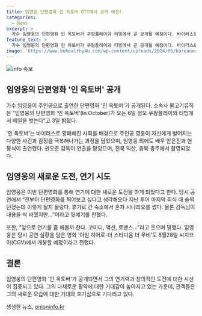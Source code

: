 ```yaml
---
title: 임영웅 단편영화 인 옥토버 OTT에서 공개 예정!
categories:
  - News
excerpt: >
  가수 임영웅의 단편영화 인 옥토버가 쿠팡플레이와 티빙에서 곧 공개될 예정이다. 바이러스로 인한 황폐해진 사회를 배경으로, 임영웅이 주인공으로 출연하며 다양한 감정과 사건을 극복하는 이야기를 다룬다. 또한, 임영웅은 이 영화를 통해 연기에 도전하고 싶다는 의사를 밝힌 바 있다. 뮤직비디오에서 일부 장면이 먼저 공개된 이 영화는 기대를 모으고 있으며, 임영웅의 팬들을 끌어들일 것으로 보인다.
feature_text: >
  가수 임영웅의 단편영화 인 옥토버가 쿠팡플레이와 티빙에서 곧 공개될 예정이다. 바이러스로 인한 황폐해진 사회를 배경으로, 임영웅이 주인공으로 출연하며 다양한 감정과 사건을 극복하는 이야기를 다룬다. 또한, 임영웅은 이 영화를 통해 연기에 도전하고 싶다는 의사를 밝힌 바 있다. 뮤직비디오에서 일부 장면이 먼저 공개된 이 영화는 기대를 모으고 있으며, 임영웅의 팬들을 끌어들일 것으로 보인다.
image: 'https://www.behealthy4u.com/wp-content/uploads/2024/06/koreanews.jpg'
---
```


<p><img src="https://www.behealthy4u.com/wp-content/uploads/2024/06/koreanews.jpg" alt="info 속보" /></p>

<h2 data-ke-size="size26">임영웅의 단편영화 '인 옥토버' 공개</h2>

<p data-ke-size="size16">가수 임영웅이 주인공으로 출연한 단편영화 '인 옥토버'가 공개된다. 소속사 물고기뮤직은 “임영웅의 단편영화 ‘인 옥토버’(In October)가 오는 6일 정오 쿠팡플레이와 티빙에서 베일을 벗는다”고 3일 밝혔다.</p>

<p data-ke-size="size16">‘인 옥토버’는 바이러스로 황폐해진 사회를 배경으로 주인공 영웅이 자신에게 벌어지는 다양한 사건과 감정을 극복해나가는 과정을 담았으며, 임영웅 외에도 배우 안은진과 현봉식이 출연했다. 권오준 감독이 연출을 맡았으며, 전북 익산, 충북 충주에서 촬영되었다. </p>

<h2 data-ke-size="size26">임영웅의 새로운 도전, 연기 시도</h2>

<p data-ke-size="size16">임영웅은 이번 단편영화를 통해 연기에 대한 새로운 도전을 하게 되었다고 한다. 당시 공연에서 “전부터 단편영화를 찍어보고 싶다고 생각해오다 지난 투어 마지막 회식 때 슬쩍 던졌는데 이렇게 될지 몰랐다. 휴가로 간 숙소에서 혼자 시나리오를 썼다. 몰론 감독님이 내용을 싹 바꿨지만…”이라고 뒷얘기를 전했다.</p>

<p data-ke-size="size16">또한, “앞으로 연기를 좀 해볼까 한다. 코미디, 액션, 로맨스…”라고 웃으며 말했다. 임영웅은 당시 공연 실황을 담은 영화 ‘아임 히어로-더 스타디움 더 무비’도 8월28일 씨지브이(CGV)에서 개봉할 예정이라고 전했다.</p>

<h2 data-ke-size="size26">결론</h2>

<p data-ke-size="size16">임영웅의 단편영화 '인 옥토버'가 공개되면서 그의 연기력과 창의적인 도전에 대한 시선이 집중되고 있다. 그의 다채로운 활약에 대한 기대감이 높아지고 있는 가운데, 관객들은 그의 새로운 모습에 대한 기대와 호기심으로 기다리고 있다.</p>
생생한 뉴스, <a href="https://onioninfo.kr" rel="dofollow">onioninfo.kr</a>


